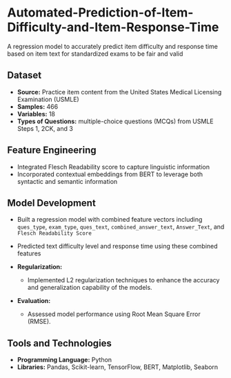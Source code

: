 # Automated-Prediction-of-Item-Difficulty-and-Item-Response-Time
A regression model to accurately predict item difficulty and response time based on item text for standardized exams to be fair and valid

## Dataset
- **Source:** Practice item content from the United States Medical Licensing Examination (USMLE)
- **Samples:** 466
- **Variables:** 18
- **Types of Questions:** multiple-choice questions (MCQs) from USMLE Steps 1, 2CK, and 3


## Feature Engineering
   - Integrated Flesch Readability score to capture linguistic information
   - Incorporated contextual embeddings from BERT to leverage both syntactic and semantic information
     
## Model Development
   - Built a regression model with combined feature vectors including `ques_type`, `exam_type`, `ques_text`, `combined_answer_text`, `Answer_Text`, and `Flesch Readability Score`
   - Predicted text difficulty level and response time using these combined features
     
- **Regularization:**
   - Implemented L2 regularization techniques to enhance the accuracy and generalization capability of the models.
- **Evaluation:**
   - Assessed model performance using Root Mean Square Error (RMSE).


## Tools and Technologies
- **Programming Language:** Python
- **Libraries:** Pandas, Scikit-learn, TensorFlow, BERT, Matplotlib, Seaborn

